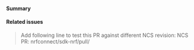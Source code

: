 #### Summary

<!--
    This section will help the reviewer better understand the context of this change.
    Please provide a TLDR appropriate to the change's complexity on what was changed and why.
    If fixing an error, explain the root cause and the chosen solution's rationale, especially if not obvious.
    Include context like links to related documents/issues/test plans and highlight notable information or specific concerns.

    See guidelines: https://project-chip.github.io/connectedhomeip-doc/pull_request_guidelines.html#pr-summary-description
    See title formatting: https://project-chip.github.io/connectedhomeip-doc/pull_request_guidelines.html#title-formatting

    Please replace this HTML comment with the actual PR summary.
-->

#### Related issues

<!--
    This section will help the reviewer easily navigate to the GitHub issues related to this PR change.
    Please mention all the related issues in this section.

    Tip: use the syntax of Fixes #.... to mark issues completed on PR merge or use #... to reference issues that are addressed.

    Examples:
        Fixes: #12345
        #12345
        N/A (not preferable)

    Please replace this HTML comment with the actual information about related issues.
-->

> Add following line to test this PR against different NCS revision:
> NCS PR: nrfconnect/sdk-nrf/pull/<PR ID>
